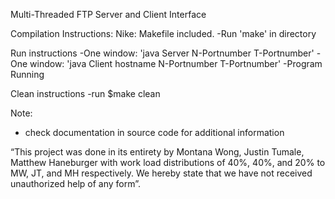Multi-Threaded FTP Server and Client Interface


Compilation Instructions: 
Nike: Makefile included. 
-Run 'make' in directory

Run instructions
-One window: 'java Server N-Portnumber T-Portnumber'
-One window: 'java Client hostname N-Portnumber T-Portnumber'
-Program Running

Clean instructions
-run $make clean

Note:
- check documentation in source code for additional information

“This project was done in its entirety by Montana Wong, Justin Tumale, Matthew Haneburger with work load distributions of 40%, 40%, and 20% to MW, JT, and MH respectively. We hereby
state that we have not received unauthorized help of any form”. 
